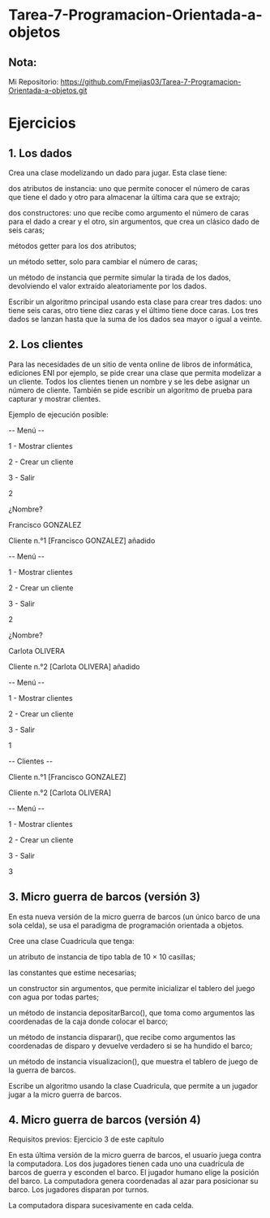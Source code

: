 # Tarea-7-Programacion-Orientada-a-objetos

## Nota:
 
 Mi Repositorio: https://github.com/Fmejias03/Tarea-7-Programacion-Orientada-a-objetos.git

# Ejercicios
## 1. Los dados
Crea una clase modelizando un dado para jugar. Esta clase tiene:

dos atributos de instancia: uno que permite conocer el número de caras que tiene el dado y otro para almacenar la última cara que se extrajo;

dos constructores: uno que recibe como argumento el número de caras para el dado a crear y el otro, sin argumentos, que crea un clásico dado de seis caras; 

métodos getter para los dos atributos;

un método setter, solo para cambiar el número de caras;

un método de instancia que permite simular la tirada de los dados, devolviendo el valor extraído aleatoriamente por los dados.

Escribir un algoritmo principal usando esta clase para crear tres dados: uno tiene seis caras, otro tiene diez caras y el último tiene doce caras. Los tres dados se lanzan hasta que la suma de los dados sea mayor o igual a veinte.

## 2. Los clientes
Para las necesidades de un sitio de venta online de libros de informática, ediciones ENI por ejemplo, se pide crear una clase que permita modelizar a un cliente. Todos los clientes tienen un nombre y se les debe asignar un número de cliente. También se pide escribir un algoritmo de prueba para capturar y mostrar clientes.

Ejemplo de ejecución posible:

-- Menú --

1 - Mostrar clientes

2 - Crear un cliente

3 - Salir

2

¿Nombre?

Francisco GONZALEZ

Cliente n.°1 [Francisco GONZALEZ] añadido

-- Menú --

1 - Mostrar clientes

2 - Crear un cliente

3 - Salir

2

¿Nombre?

Carlota OLIVERA

Cliente n.°2 [Carlota OLIVERA] añadido

-- Menú --

1 - Mostrar clientes

2 - Crear un cliente

3 - Salir

1

-- Clientes --

Cliente n.°1 [Francisco GONZALEZ]

Cliente n.°2 [Carlota OLIVERA]

-- Menú --

1 - Mostrar clientes

2 - Crear un cliente

3 - Salir

3

## 3. Micro guerra de barcos (versión 3)
En esta nueva versión de la micro guerra de barcos (un único barco de una sola celda), se usa el paradigma de programación orientada a objetos.

Cree una clase Cuadricula que tenga:

un atributo de instancia de tipo tabla de 10 × 10 casillas;

las constantes que estime necesarias;

un constructor sin argumentos, que permite inicializar el tablero del juego con agua por todas partes;

un método de instancia depositarBarco(), que toma como argumentos las coordenadas de la caja donde colocar el barco;

un método de instancia disparar(), que recibe como argumentos las coordenadas de disparo y devuelve verdadero si se ha hundido el barco;

un método de instancia visualizacion(), que muestra el tablero de juego de la guerra de barcos.

Escribe un algoritmo usando la clase Cuadricula, que permite a un jugador jugar a la micro guerra de barcos.

## 4. Micro guerra de barcos (versión 4)
Requisitos previos: Ejercicio 3 de este capítulo

En esta última versión de la micro guerra de barcos, el usuario juega contra la computadora. Los dos jugadores tienen cada uno una cuadrícula de barcos de guerra y esconden el barco. El jugador humano elige la posición del barco. La computadora genera coordenadas al azar para posicionar su barco. Los jugadores disparan por turnos.

La computadora dispara sucesivamente en cada celda.
